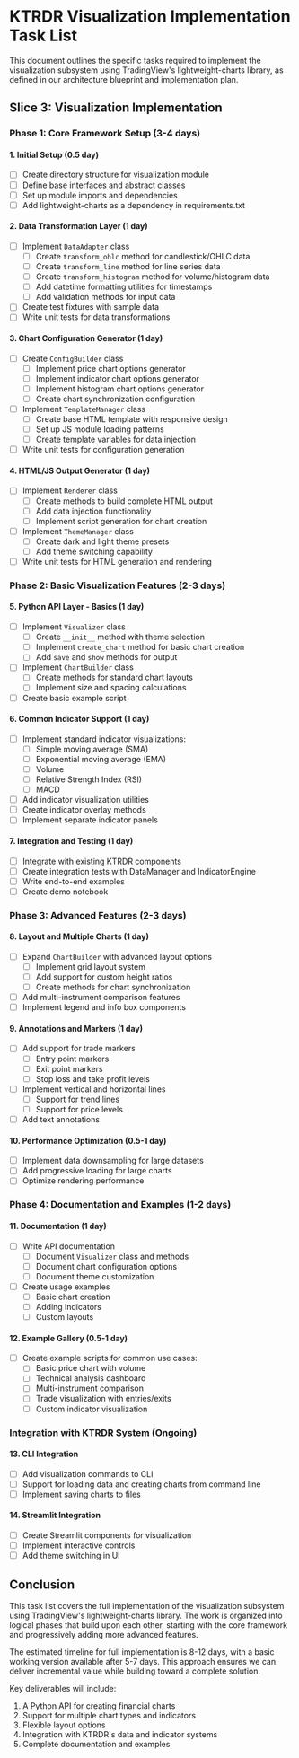 # KTRDR Visualization Implementation Task List

This document outlines the specific tasks required to implement the visualization subsystem using TradingView's lightweight-charts library, as defined in our architecture blueprint and implementation plan.

## Slice 3: Visualization Implementation

### Phase 1: Core Framework Setup (3-4 days)

#### 1. Initial Setup (0.5 day)
- [ ] Create directory structure for visualization module
- [ ] Define base interfaces and abstract classes
- [ ] Set up module imports and dependencies
- [ ] Add lightweight-charts as a dependency in requirements.txt

#### 2. Data Transformation Layer (1 day)
- [ ] Implement `DataAdapter` class
  - [ ] Create `transform_ohlc` method for candlestick/OHLC data
  - [ ] Create `transform_line` method for line series data
  - [ ] Create `transform_histogram` method for volume/histogram data
  - [ ] Add datetime formatting utilities for timestamps
  - [ ] Add validation methods for input data
- [ ] Create test fixtures with sample data
- [ ] Write unit tests for data transformations

#### 3. Chart Configuration Generator (1 day)
- [ ] Create `ConfigBuilder` class
  - [ ] Implement price chart options generator
  - [ ] Implement indicator chart options generator 
  - [ ] Implement histogram chart options generator
  - [ ] Create chart synchronization configuration
- [ ] Implement `TemplateManager` class
  - [ ] Create base HTML template with responsive design
  - [ ] Set up JS module loading patterns
  - [ ] Create template variables for data injection
- [ ] Write unit tests for configuration generation

#### 4. HTML/JS Output Generator (1 day)
- [ ] Implement `Renderer` class
  - [ ] Create methods to build complete HTML output
  - [ ] Add data injection functionality
  - [ ] Implement script generation for chart creation
- [ ] Implement `ThemeManager` class
  - [ ] Create dark and light theme presets
  - [ ] Add theme switching capability
- [ ] Write unit tests for HTML generation and rendering

### Phase 2: Basic Visualization Features (2-3 days)

#### 5. Python API Layer - Basics (1 day)
- [ ] Implement `Visualizer` class
  - [ ] Create `__init__` method with theme selection
  - [ ] Implement `create_chart` method for basic chart creation
  - [ ] Add `save` and `show` methods for output
- [ ] Implement `ChartBuilder` class
  - [ ] Create methods for standard chart layouts
  - [ ] Implement size and spacing calculations
- [ ] Create basic example script

#### 6. Common Indicator Support (1 day)
- [ ] Implement standard indicator visualizations:
  - [ ] Simple moving average (SMA)
  - [ ] Exponential moving average (EMA)
  - [ ] Volume 
  - [ ] Relative Strength Index (RSI)
  - [ ] MACD
- [ ] Add indicator visualization utilities
- [ ] Create indicator overlay methods
- [ ] Implement separate indicator panels

#### 7. Integration and Testing (1 day)
- [ ] Integrate with existing KTRDR components
- [ ] Create integration tests with DataManager and IndicatorEngine
- [ ] Write end-to-end examples
- [ ] Create demo notebook

### Phase 3: Advanced Features (2-3 days)

#### 8. Layout and Multiple Charts (1 day)
- [ ] Expand `ChartBuilder` with advanced layout options
  - [ ] Implement grid layout system
  - [ ] Add support for custom height ratios
  - [ ] Create methods for chart synchronization
- [ ] Add multi-instrument comparison features
- [ ] Implement legend and info box components

#### 9. Annotations and Markers (1 day)
- [ ] Add support for trade markers
  - [ ] Entry point markers
  - [ ] Exit point markers
  - [ ] Stop loss and take profit levels
- [ ] Implement vertical and horizontal lines
  - [ ] Support for trend lines
  - [ ] Support for price levels
- [ ] Add text annotations

#### 10. Performance Optimization (0.5-1 day)
- [ ] Implement data downsampling for large datasets
- [ ] Add progressive loading for large charts
- [ ] Optimize rendering performance

### Phase 4: Documentation and Examples (1-2 days)

#### 11. Documentation (1 day)
- [ ] Write API documentation
  - [ ] Document `Visualizer` class and methods
  - [ ] Document chart configuration options
  - [ ] Document theme customization
- [ ] Create usage examples
  - [ ] Basic chart creation
  - [ ] Adding indicators
  - [ ] Custom layouts

#### 12. Example Gallery (0.5-1 day)
- [ ] Create example scripts for common use cases:
  - [ ] Basic price chart with volume
  - [ ] Technical analysis dashboard
  - [ ] Multi-instrument comparison
  - [ ] Trade visualization with entries/exits
  - [ ] Custom indicator visualization

### Integration with KTRDR System (Ongoing)

#### 13. CLI Integration
- [ ] Add visualization commands to CLI
- [ ] Support for loading data and creating charts from command line
- [ ] Implement saving charts to files

#### 14. Streamlit Integration
- [ ] Create Streamlit components for visualization
- [ ] Implement interactive controls
- [ ] Add theme switching in UI

## Conclusion

This task list covers the full implementation of the visualization subsystem using TradingView's lightweight-charts library. The work is organized into logical phases that build upon each other, starting with the core framework and progressively adding more advanced features.

The estimated timeline for full implementation is 8-12 days, with a basic working version available after 5-7 days. This approach ensures we can deliver incremental value while building toward a complete solution.

Key deliverables will include:
1. A Python API for creating financial charts
2. Support for multiple chart types and indicators
3. Flexible layout options
4. Integration with KTRDR's data and indicator systems
5. Complete documentation and examples